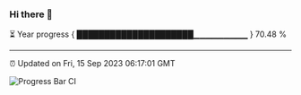 ### Hi there 👋

⏳ Year progress { █████████████████████▁▁▁▁▁▁▁▁▁ } 70.48 %

---

⏰ Updated on Fri, 15 Sep 2023 06:17:01 GMT

![Progress Bar CI](https://github.com/liununu/liununu/workflows/Progress%20Bar%20CI/badge.svg)
